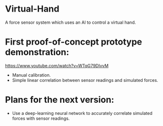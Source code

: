 # Virtual-Hand
A force sensor system which uses an AI to control a virtual hand.


# First proof-of-concept prototype demonstration:
https://www.youtube.com/watch?v=WTqG79DlvvM
- Manual calibration.
- Simple linear correlation between sensor readings and simulated forces.


# Plans for the next version:
- Use a deep-learning neural network to accurately correlate simulated forces with sensor readings.
